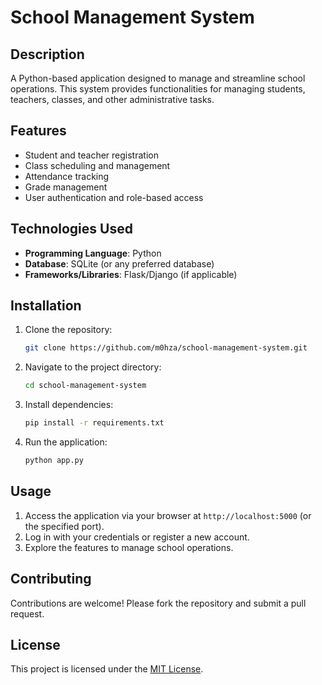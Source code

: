 # School Management System

## Description
A Python-based application designed to manage and streamline school operations. This system provides functionalities for managing students, teachers, classes, and other administrative tasks.

## Features
- Student and teacher registration
- Class scheduling and management
- Attendance tracking
- Grade management
- User authentication and role-based access

## Technologies Used
- **Programming Language**: Python
- **Database**: SQLite (or any preferred database)
- **Frameworks/Libraries**: Flask/Django (if applicable)

## Installation
1. Clone the repository:
    ```bash
    git clone https://github.com/m0hza/school-management-system.git
    ```
2. Navigate to the project directory:
    ```bash
    cd school-management-system
    ```
3. Install dependencies:
    ```bash
    pip install -r requirements.txt
    ```
4. Run the application:
    ```bash
    python app.py
    ```

## Usage
1. Access the application via your browser at `http://localhost:5000` (or the specified port).
2. Log in with your credentials or register a new account.
3. Explore the features to manage school operations.

## Contributing
Contributions are welcome! Please fork the repository and submit a pull request.

## License
This project is licensed under the [MIT License](LICENSE).


